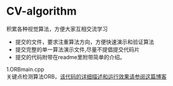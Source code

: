 # CV-algorithm

积累各种视觉算法，方便大家互相交流学习  
- 提交的文件，要求注重算法方向，方便快速演示和验证算法   
- 提交完整的单一算法演示文件,尽量不提倡提交代码片
- 提交的代码附带在readme里附带简单的介绍。



1.ORBmain.cpp    
关键点检测算法ORB，[该代码的详细描述和运行效果请参阅这篇博客](https://mzkyle.blog.csdn.net/article/details/150423553?spm=1011.2415.3001.5331)
